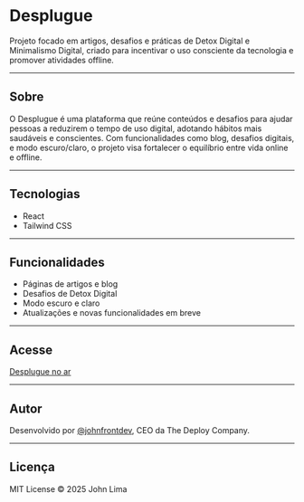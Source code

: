# Desplugue

Projeto focado em artigos, desafios e práticas de Detox Digital e Minimalismo Digital, criado para incentivar o uso consciente da tecnologia e promover atividades offline.

---

## Sobre

O Desplugue é uma plataforma que reúne conteúdos e desafios para ajudar pessoas a reduzirem o tempo de uso digital, adotando hábitos mais saudáveis e conscientes. Com funcionalidades como blog, desafios digitais, e modo escuro/claro, o projeto visa fortalecer o equilíbrio entre vida online e offline.

---

## Tecnologias

- React
- Tailwind CSS

---

## Funcionalidades

- Páginas de artigos e blog
- Desafios de Detox Digital
- Modo escuro e claro
- Atualizações e novas funcionalidades em breve

---

## Acesse

[Desplugue no ar](https://desplugue.netlify.app/)

---

## Autor

Desenvolvido por [@johnfrontdev](https://github.com/johnfrontdev), CEO da The Deploy Company.

---

## Licença

MIT License © 2025 John Lima

